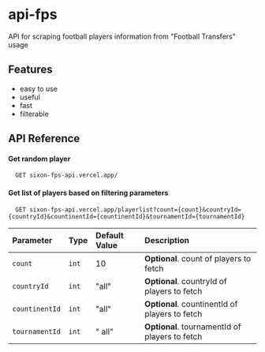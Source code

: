 # api-fps
API for scraping football players information from "Football Transfers"
usage

## Features

- easy to use
- useful
- fast
- filterable


## API Reference

#### Get random player

```
  GET sixon-fps-api.vercel.app/
```

#### Get list of players based on filtering parameters

```
  GET sixon-fps-api.vercel.app/playerlist?count={count}&countryId={countryId}&countinentId={countinentId}&tournamentId={tournamentId}
```

| Parameter           | Type     | Default Value  | Description                                     |
| :------------------ | :------- | :------------- |:----------------------------------------------- |
| `count`             | `int`    | 10             | **Optional**. count of players to fetch         |
| `countryId`         | `int`    | "all"          | **Optional**. countryId of players to fetch     |
| `countinentId`      | `int`    | "all"          | **Optional**. countinentId of players to fetch  |
| `tournamentId`      | `int`    | " all"         | **Optional**. tournamentId of players to fetch  |



